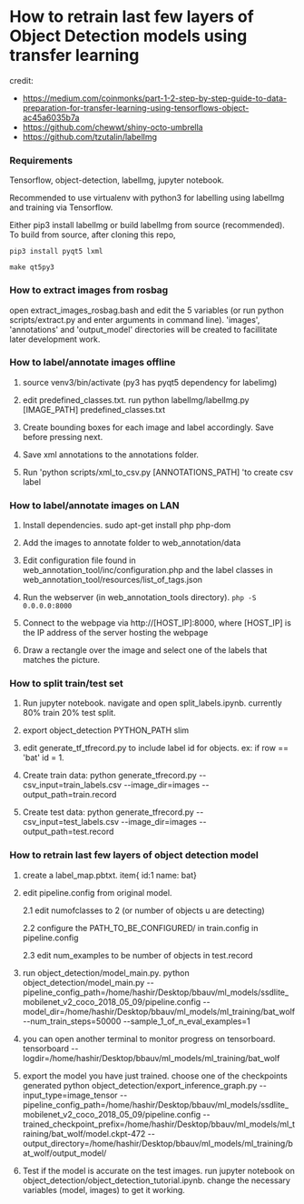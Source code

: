 <h1>How to retrain last few layers of Object Detection models using transfer learning</h1>

credit: 
- https://medium.com/coinmonks/part-1-2-step-by-step-guide-to-data-preparation-for-transfer-learning-using-tensorflows-object-ac45a6035b7a
- https://github.com/chewwt/shiny-octo-umbrella
- https://github.com/tzutalin/labelImg

<h3>Requirements</h3>
Tensorflow, object-detection, labelImg, jupyter notebook.

Recommended to use virtualenv with python3 for labelling using labelImg and training via Tensorflow.

Either pip3 install labelImg or build labelImg from source (recommended). To build from source, after cloning this repo,

`pip3 install pyqt5 lxml`

`make qt5py3`

<h3>How to extract images from rosbag</h3>
open extract_images_rosbag.bash and edit the 5 variables (or run python scripts/extract.py and enter arguments in command line). 'images', 'annotations'
and 'output_model' directories will be created to facillitate later development work.

<h3>How to label/annotate images offline</h3>

1. source venv3/bin/activate (py3 has pyqt5 dependency for labelimg)

2. edit predefined_classes.txt. run python labelImg/labelImg.py [IMAGE_PATH] predefined_classes.txt

3. Create bounding boxes for each image and label accordingly. Save before pressing next.

4. Save xml annotations to the annotations folder.

5. Run 'python scripts/xml_to_csv.py [ANNOTATIONS_PATH] 'to create csv label

<h3>How to label/annotate images on LAN</h3>

1. Install dependencies. sudo apt-get install php php-dom

2. Add the images to annotate folder to web_annotation/data

3. Edit configuration file found in web_annotation_tool/inc/configuration.php and the label classes in web_annotation_tool/resources/list_of_tags.json

4. Run the webserver (in web_annotation_tools directory). `php -S 0.0.0.0:8000`

5. Connect to the webpage via http://[HOST_IP]:8000, where [HOST_IP] is the IP address of the server hosting the webpage

6. Draw a rectangle over the image and select one of the labels that matches the picture. 

<h3>How to split train/test set</h3>

1. Run jupyter notebook. navigate and open split_labels.ipynb. currently 80% train 20% test split.

2. export object_detection PYTHON_PATH slim

3. edit generate_tf_tfrecord.py to include label id for objects. ex: if row == 'bat' id = 1.

4. Create train data:
  python generate_tfrecord.py --csv_input=train_labels.csv  --image_dir=images --output_path=train.record

5. Create test data:
  python generate_tfrecord.py --csv_input=test_labels.csv --image_dir=images --output_path=test.record

<h3> How to retrain last few layers of object detection model </h3>

1. create a label_map.pbtxt. item{
				    id:1
				    name: bat}

2. edit pipeline.config from original model. 

    2.1 edit numofclasses to 2 (or number of objects u are detecting)
    
    2.2 configure the PATH_TO_BE_CONFIGURED/ in train.config in pipeline.config
    
    2.3 edit num_examples to be number of objects in test.record

3. run object_detection/model_main.py. python object_detection/model_main.py     --pipeline_config_path=/home/hashir/Desktop/bbauv/ml_models/ssdlite_mobilenet_v2_coco_2018_05_09/pipeline.config     --model_dir=/home/hashir/Desktop/bbauv/ml_models/ml_training/bat_wolf     --num_train_steps=50000     --sample_1_of_n_eval_examples=1

4. you can open another terminal to monitor progress on tensorboard. tensorboard --logdir=/home/hashir/Desktop/bbauv/ml_models/ml_training/bat_wolf

5. export the model you have just trained. choose one of the checkpoints generated
    python object_detection/export_inference_graph.py     --input_type=image_tensor     --pipeline_config_path=/home/hashir/Desktop/bbauv/ml_models/ssdlite_mobilenet_v2_coco_2018_05_09/pipeline.config     --trained_checkpoint_prefix=/home/hashir/Desktop/bbauv/ml_models/ml_training/bat_wolf/model.ckpt-472    --output_directory=/home/hashir/Desktop/bbauv/ml_models/ml_training/bat_wolf/output_model/

6. Test if the model is accurate on the test images. run jupyter notebook on object_detection/object_detection_tutorial.ipynb. change the necessary variables (model, images) to get it working.




